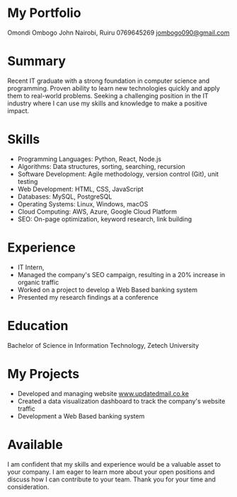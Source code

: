 # My Portfolio
Omondi Ombogo John Nairobi, Ruiru 0769645269 jombogo090@gmail.com

# Summary
Recent IT graduate with a strong foundation in computer science and programming. Proven ability to learn new technologies quickly and apply them to real-world problems. Seeking a challenging position in the IT industry where I can use my skills and knowledge to make a positive impact.

# Skills
* Programming Languages: Python, React, Node.js
* Algorithms: Data structures, sorting, searching, recursion
* Software Development: Agile methodology, version control (Git), unit testing
* Web Development: HTML, CSS, JavaScript
* Databases: MySQL, PostgreSQL
* Operating Systems: Linux, Windows, macOS
* Cloud Computing: AWS, Azure, Google Cloud Platform
* SEO: On-page optimization, keyword research, link building

# Experience
* IT Intern,
* Managed the company's SEO campaign, resulting in a 20% increase in organic traffic
* Worked on a project to develop a Web Based banking system
* Presented my research findings at a conference

# Education
Bachelor of Science in Information Technology, Zetech University

# My Projects
* Developed and managing website www.updatedmail.co.ke
* Created a data visualization dashboard to track the company's website traffic
* Development a Web Based banking system

# Available
I am confident that my skills and experience would be a valuable asset to your company. I am eager to learn more about your open positions and discuss how I can contribute to your team. Thank you for your time and consideration.
